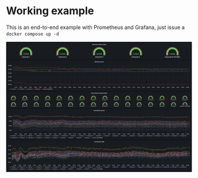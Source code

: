 # Working example

This is an end-to-end example with Prometheus and Grafana, just issue a `docker compose up -d`


![Dashboard](example.png)